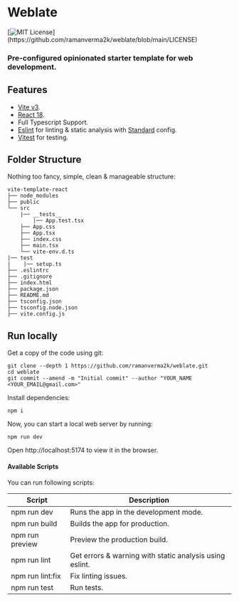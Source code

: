 # Weblate
[![MIT License](https://img.shields.io/apm/l/atomic-design-ui.svg?)](https://github.com/ramanverma2k/weblate/blob/main/LICENSE)

### Pre-configured opinionated starter template for web development.

## Features

- [Vite v3](https://vitejs.dev/).
- [React 18](https://beta.reactjs.org/).
- Full Typescript Support.
- [Eslint](https://eslint.org/) for linting & static analysis with [Standard](https://github.com/standard/standard) config.
- [Vitest](https://vitest.dev/) for testing.

## Folder Structure

Nothing too fancy, simple, clean & manageable structure:

```
vite-template-react
├── node_modules
├── public
└── src
    |── __tests__
        |── App.test.tsx
    ├── App.css
    ├── App.tsx
    ├── index.css
    ├── main.tsx
    └── vite-env.d.ts
|── test
|    |── setup.ts
├── .eslintrc
├── .gitignore
├── index.html
├── package.json
├── README.md
├── tsconfig.json
├── tsconfig.node.json
├── vite.config.js
```
## Run locally

Get a copy of the code using git:

```
git clone --depth 1 https://github.com/ramanverma2k/weblate.git
cd weblate
git commit --amend -m "Initial commit" --author "YOUR_NAME <YOUR_EMAIL@gmail.com>"
```

Install dependencies:

```
npm i
```

Now, you can start a local web server by running:

```
npm run dev
```

Open http://localhost:5174 to view it in the browser.

#### Available Scripts

You can run following scripts:

| Script        | Description                                         |
| ------------- | --------------------------------------------------- |
| npm run dev   | Runs the app in the development mode.               |
| npm run build | Builds the app for production. |
| npm run preview | Preview the production build. |
| npm run lint | Get errors & warning with static analysis using eslint. |
| npm run lint:fix | Fix linting issues. |
| npm run test | Run tests. |
